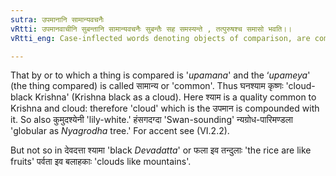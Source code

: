 ```yaml
---
sutra: उपमानानि सामान्यवचनैः
vRtti: उपमानवाचीनि सुबन्तानि सामान्यवचनैः सुबन्तैः सह समस्यन्ते , तत्पुरुषश्च समासो भवति।।
vRtti_eng: Case-inflected words denoting objects of comparison, are compounded with words denoting what is likened to them, by reason of the latter possessing qualities in common with the former, and the compound is _Tat-purusha_.

---
```

That by or to which a thing is compared is '_upamana_' and the ‘_upameya_' (the thing compared) is called सामान्य or 'common'. Thus घनश्याम कृष्णः 'cloud-black Krishna' (Krishna black as a cloud). Here श्याम is a quality common to Krishna and cloud: therefore 'cloud' which is the उपमान is compounded with it. So also कुमुदश्येनी 'lily-white.' हंसगदग्दा 'Swan-sounding' न्यग्रोध-पारिमण्डला 'globular as _Nyagrodha_ tree.' For accent see (VI.2.2).

But not so in देवदत्ता श्यामा 'black _Devadatta_' or फला इव तन्दुलाः 'the rice are like fruits' पर्वता इव बलाहकाः 'clouds like mountains'. 